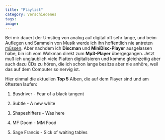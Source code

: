 ```yaml
---
title: "Playlist"
category: Verschiedenes
tags: 
image: 
---
```


Bei mir dauert der Umstieg von analog auf digital oft sehr lange, und beim Auflegen und Sammeln von Musik werde ich ihn hoffentlich nie antreten [müssen](http://www.misantropolis.de/home.php?ID=187). Aber nachdem ich **Discman** und **MiniDisc-Player** ausgelassen habe, bin ich vom Walkman direkt zum **Mp3-Player** übergegangen. Jetzt muß ich unglaublich viele Platten digitalisieren und komme gleichzeitig aber auch dazu CDs zu hören, die ich schon lange besitze aber nie anhöre, weil das auf dem Computer so nervig ist.

Hier einmal die aktuellen **Top 5** Alben, die auf dem Player sind und am öftesten laufen:

1. Busdriver - Fear of a black tangent  

2. Subtle - A new white  

3. Shapeshifters - Was here  

4. MF Doom - MM Food  

5. Sage Francis - Sick of waiting tables

